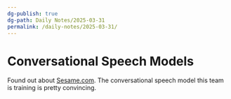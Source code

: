 ```yaml
---
dg-publish: true
dg-path: Daily Notes/2025-03-31
permalink: /daily-notes/2025-03-31/
---
```


# Conversational Speech Models
Found out about [Sesame.com](https://www.sesame.com/research/crossing_the_uncanny_valley_of_voice#demo). The conversational speech model this team is training is pretty convincing. 

